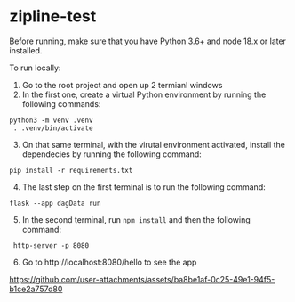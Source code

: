 # zipline-test

Before running, make sure that you have Python 3.6+ and node 18.x or later installed.

To run locally:

1. Go to the root project and open up 2 termianl windows
2. In the first one, create a virtual Python environment by running the following commands:
```
python3 -m venv .venv
 . .venv/bin/activate
```
3. On that same terminal, with the virutal environment activated, install the dependecies by running the following command:
```
pip install -r requirements.txt
```
4. The last step on the first terminal is to run the following command:
```
flask --app dagData run
```
5. In the second terminal, run `npm install` and then the following command:
```
 http-server -p 8080
 ```
 6. Go to http://localhost:8080/hello to see the app



https://github.com/user-attachments/assets/ba8be1af-0c25-49e1-94f5-b1ce2a757d80


    
